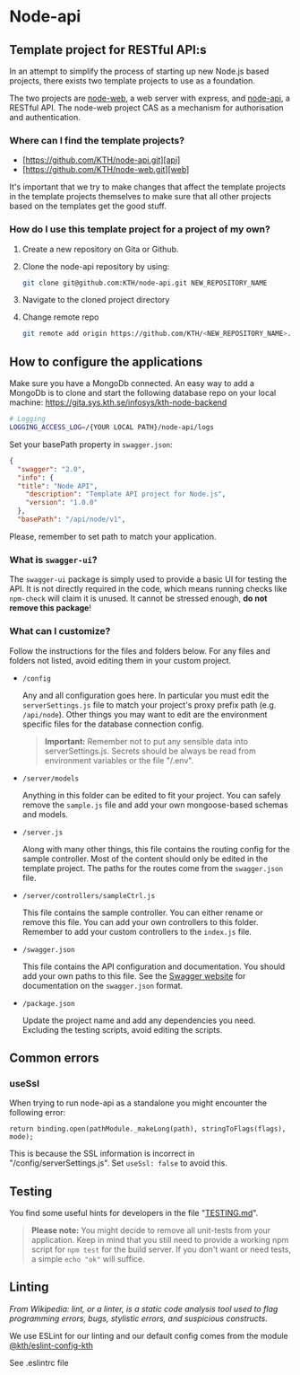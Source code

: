 # Node-api

## Template project for RESTful API:s

In an attempt to simplify the process of starting up new Node.js based projects, there exists two template projects to use as a foundation.

The two projects are [node-web][web], a web server with express, and [node-api][api], a RESTful API.
The node-web project CAS as a mechanism for authorisation and authentication.

### Where can I find the template projects?

- [https://github.com/KTH/node-api.git][api]
- [https://github.com/KTH/node-web.git][web]

It's important that we try to make changes that affect the template projects in the template projects themselves to make sure that all other projects based on the templates get the good stuff.

### How do I use this template project for a project of my own?

1. Create a new repository on Gita or Github.
2. Clone the node-api repository by using:

   ```sh
   git clone git@github.com:KTH/node-api.git NEW_REPOSITORY_NAME
   ```

3. Navigate to the cloned project directory

4. Change remote repo

   ```sh
   git remote add origin https://github.com/KTH/<NEW_REPOSITORY_NAME>.git
   ```

## How to configure the applications

Make sure you have a MongoDb connected. An easy way to add a MongoDb is to clone and start the following database repo on your local machine: https://gita.sys.kth.se/infosys/kth-node-backend

```sh
# Logging
LOGGING_ACCESS_LOG=/{YOUR LOCAL PATH}/node-api/logs
```

Set your basePath property in `swagger.json`:

```json
{
  "swagger": "2.0",
  "info": {
  "title": "Node API",
    "description": "Template API project for Node.js",
    "version": "1.0.0"
  },
  "basePath": "/api/node/v1",
```

Please, remember to set path to match your application.

### What is `swagger-ui`?

The `swagger-ui` package is simply used to provide a basic UI for testing the API. It is not directly required in the code, which means running checks like `npm-check` will claim it is unused. It cannot be stressed enough, **do not remove this package**!

### What can I customize?

Follow the instructions for the files and folders below. For any files and folders not listed, avoid editing them in your custom project.

- `/config`

  Any and all configuration goes here. In particular you must edit the `serverSettings.js` file to match your project's proxy prefix path (e.g. `/api/node`). Other things you may want to edit are the environment specific files for the database connection config.

  > **Important:**
  > Remember not to put any sensible data into serverSettings.js. Secrets should be always be read from environment variables or the file "/.env".

- `/server/models`

  Anything in this folder can be edited to fit your project. You can safely remove the `sample.js` file and add your own mongoose-based schemas and models.

- `/server.js`

  Along with many other things, this file contains the routing config for the sample controller. Most of the content should only be edited in the template project. The paths for the routes come from the `swagger.json` file.

- `/server/controllers/sampleCtrl.js`

  This file contains the sample controller. You can either rename or remove this file. You can add your own controllers to this folder. Remember to add your custom controllers to the `index.js` file.

- `/swagger.json`

  This file contains the API configuration and documentation. You should add your own paths to this file. See the [Swagger website](https://swagger.io/) for documentation on the `swagger.json` format.

- `/package.json`

  Update the project name and add any dependencies you need. Excluding the testing scripts, avoid editing the scripts.

## Common errors

### useSsl

When trying to run node-api as a standalone you might encounter the following error:

```
return binding.open(pathModule._makeLong(path), stringToFlags(flags), mode);
```

This is because the SSL information is incorrect in "/config/serverSettings.js". Set `useSsl: false` to avoid this.

## Testing

You find some useful hints for developers in the file "[TESTING.md](TESTING.md)".

> **Please note:**
> You might decide to remove all unit-tests from your application. Keep in mind that you still need to provide a working npm script for `npm test` for the build server. If you don't want or need tests, a simple `echo "ok"` will suffice.

## Linting

_From Wikipedia: lint, or a linter, is a static code analysis tool used to flag programming errors, bugs, stylistic errors, and suspicious constructs._

We use ESLint for our linting and our default config comes from the module [@kth/eslint-config-kth](https://github.com/KTH/eslint-config-kth)

See .eslintrc file

[api]: https://github.com/KTH/node-api
[web]: https://github.com/KTH/node-web
[swagger]: http://swagger.io/

